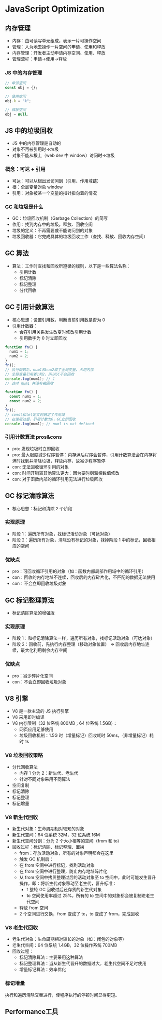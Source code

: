 # JavaScript Optimization

## 内存管理

- 内存：由可读写单元组成，表示一片可操作空间
- 管理：人为地去操作一片空间的申请、使用和释放
- 内存管理：开发者主动申请内存空间、使用、释放
- 管理流程：申请->使用->释放

### JS 中的内存管理

```js
// 申请空间
const obj = {};

// 使用空间
obj.k = "k";

// 释放空间
obj = null;
```

## JS 中的垃圾回收

- JS 中的内存管理是自动的
- 对象不再被引用时=>垃圾
- 对象不能从根上（web dev 中 window）访问时=>垃圾

### 概念：可达 + 引用

- 可达：可以从根出发访问到（引用、作用域链）
- 根：全局变量对象 window
- 引用：对象被某一个变量的指针指向着的情况

### GC 和垃圾是什么

- GC：垃圾回收机制（Garbage Collection）的简写
- 作用：找到内存中的垃圾，释放、回收空间
- 垃圾的定义：不再需要或不能访问到的对象
- 垃圾回收器：它完成具体的垃圾回收工作（查找、释放、回收内存空间）

## GC 算法

- 算法：工作时查找和回收所遵循的规则，以下是一些算法名称：
  - 引用计数
  - 标记清除
  - 标记整理
  - 分代回收

## GC 引用计数算法

- 核心思想：设置引用数，判断当前引用数是否为 0
- 引用计数器：
  - 会在引用关系发生改变时修改引用计数
  - 引用数字为 0 时立即回收

```js
function fn() {
  num1 = 1;
  num2 = 2;
}
fn();
// 执行函数后，num1和num2成了全局变量，占用内存
// 全局变量引用着1和2，所以GC不会回收
console.log(num1); // 1
// 这时 num1 并没有被回收
```

```js
function fn() {
  const num1 = 1;
  const num2 = 2;
}
fn();
// const和let定义时确定了作用域
// 在使用过后，引用计数为0，GC立即回收
console.log(num1); // num1 is not defined
```

### 引用计数算法 pros&cons

- pro: 发现垃圾时立即回收
- pro: 最大限度减少程序暂停：内存满后程序会暂停，引用计数算法会在内存将满时找到并清除垃圾，释放内存，故减少程序暂停
- con: 无法回收循环引用的对象
- con: 时间开销较其他算法更大：因为要时刻监控数值修改
- con: 对于函数内部的循环引用无法进行垃圾回收

## GC 标记清除算法

- 核心思想：标记和清除 2 个阶段

### 实现原理

- 阶段 1：遍历所有对象，找标记活动对象（可达对象）
- 阶段 2：遍历所有对象，清除没有标记的对象，抹掉阶段 1 中的标记，回收相应的空间

### 优缺点

- pro：可回收循环引用的对象（如：函数内部局部作用域中的循环引用）
- con：回收的内存地址不连续，回收后的内存碎片化，不匹配的数据无法使用
- con：不会立即回收垃圾对象

## GC 标记整理算法

- 标记清除算法的增强版

### 实现原理

- 阶段 1：和标记清除算法一样，遍历所有对象，找标记活动对象（可达对象）
- 阶段 2：回收前，先执行内存整理（移动对象位置） => 回收后内存地址连续，最大化利用剩余内存空间

### 优缺点

- pro：减少碎片化空间
- con：不会立即回收垃圾对象

## V8 引擎

- V8 是一款主流的 JS 执行引擎
- V8 采用即时编译
- V8 内存限制（32 位系统 800MB；64 位系统 1.5GB）：
  - 网页应用足够使用
  - 垃圾回收机制：1.5G 时（增量标记）回收耗时 50ms，（非增量标记）耗时 1s

### V8 垃圾回收策略

- 分代回收算法
  - 内存 1 分为 2：新生代、老生代
  - 针对不同对象采用不同算法
- 空间复制
- 标记清除
- 标记整理
- 标记增量

### V8 新生代回收

- 新生代对象：生命周期相对较短的对象
- 新生代空间：64 位系统 32M，32 位系统 16M
- 新生代空间分割：分为 2 个大小相等的空间（from 和 to）
- 回收过程：标记清除、标记整理、置换
  - from：存放活动对象，所有的对象声明都会在这里
  - 触发 GC 机制后：
  - 在 from 空间中进行标记，找到活动对象
  - 在 from 空间中进行整理，防止内存地址碎片化
  - 从 from 空间中拷贝整理过后的活动对象至 to 空间中，此时可能发生晋升操作，即：将新生代对象移动至老生代，晋升标准：
    - 1 整轮 GC 回收过后还存货的新生代对象
    - to 空间使用率超过 25%，所有的 to 空间中的对象都会被复制进老生代空间
  - 释放 from 空间
  - 2 个空间进行交换，from 变成了 to，to 变成了 from，完成回收

### V8 老生代回收

- 老生代对象：生命周期相对较长的对象（如：闭包的对象等）
- 老生代空间：64 位系统 1.4GB，32 位操作系统 700MB
- 回收过程：
  - 标记清除算法：主要采用这种算法
  - 标记整理算法：当从新生代晋升的数据过大，老生代空间不足时使用
  - 增量标记算法：效率优化

### 标记增量

执行和遍历清除交替进行，使程序执行的停顿时间显得更短。

## Performance工具
